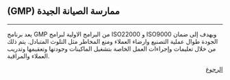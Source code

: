 ##	(GMP) ممارسة الصيانة الجيدة 
---
يعد برنامج GMP  من البرامج الاولية لبرامج ISO22000 و ISO9000 ويهدف إلى ضمان الجودة طوال عملية التصنيع وارضاء العملاء ومنع المخاطر مثل التلوث المتبادل. يتم ذلك من خلال تعليمات وإجراءات العمل الخاصة بتشغيل الماكينات وجودتها وتعقيمها  وتدريب العملاء والمراقبة.

<a class="navlink" href="/quality">الرجوع</a>

<style>
.navlink{
  direction: rtl;
  display: block;
}
</style>